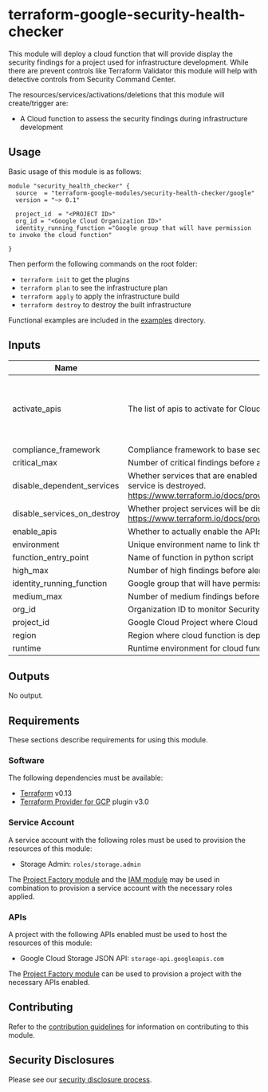 # terraform-google-security-health-checker

This module will deploy a cloud function that will provide display the security findings for a project used for infrastructure development. While there are prevent controls like Terraform Validator this module will help with detective controls from Security Command Center. 

The resources/services/activations/deletions that this module will create/trigger are:

- A Cloud function to assess the security findings during infrastructure development 

## Usage

Basic usage of this module is as follows:

```hcl
module "security_health_checker" {
  source  = "terraform-google-modules/security-health-checker/google"
  version = "~> 0.1"

  project_id  = "<PROJECT ID>"
  org_id = "<Google Cloud Organization ID>"
  identity_running_function ="Google group that will have permission to invoke the cloud function"

}
```
Then perform the following commands on the root folder:

- `terraform init` to get the plugins
- `terraform plan` to see the infrastructure plan
- `terraform apply` to apply the infrastructure build
- `terraform destroy` to destroy the built infrastructure

Functional examples are included in the
[examples](./examples/) directory.

<!-- BEGINNING OF PRE-COMMIT-TERRAFORM DOCS HOOK -->
## Inputs

| Name | Description | Type | Default | Required |
|------|-------------|------|---------|:--------:|
| activate\_apis | The list of apis to activate for Cloud Function | `list(string)` | <pre>[<br>  "storage.googleapis.com",<br>  "cloudfunctions.googleapis.com",<br>  "securitycenter.googleapis.com"<br>]</pre> | no |
| compliance\_framework | Compliance framework to base security health check on | `string` | `"pci"` | no |
| critical\_max | Number of critical findings before alerting | `string` | `"0"` | no |
| disable\_dependent\_services | Whether services that are enabled and which depend on this service should also be disabled when this service is destroyed. https://www.terraform.io/docs/providers/google/r/google_project_service.html#disable_dependent_services | `string` | `"false"` | no |
| disable\_services\_on\_destroy | Whether project services will be disabled when the resources are destroyed. https://www.terraform.io/docs/providers/google/r/google_project_service.html#disable_on_destroy | `string` | `"false"` | no |
| enable\_apis | Whether to actually enable the APIs. If false, this module is a no-op. | `string` | `"true"` | no |
| environment | Unique environment name to link the deployment together | `string` | `"scc-health"` | no |
| function\_entry\_point | Name of function in python script | `string` | `"scc_helper_updated"` | no |
| high\_max | Number of high findings before alerting | `string` | `"10"` | no |
| identity\_running\_function | Google group that will have permission to invoke the cloud function | `string` | n/a | yes |
| medium\_max | Number of medium findings before alerting | `string` | `"20"` | no |
| org\_id | Organization ID to monitor Security Health | `any` | n/a | yes |
| project\_id | Google Cloud Project where Cloud Function will be deployed | `any` | n/a | yes |
| region | Region where cloud function is deployed | `string` | `"us-central1"` | no |
| runtime | Runtime environment for cloud function | `string` | `"python37"` | no |

## Outputs

No output.

<!-- END OF PRE-COMMIT-TERRAFORM DOCS HOOK -->

## Requirements

These sections describe requirements for using this module.

### Software

The following dependencies must be available:

- [Terraform][terraform] v0.13
- [Terraform Provider for GCP][terraform-provider-gcp] plugin v3.0

### Service Account

A service account with the following roles must be used to provision
the resources of this module:

- Storage Admin: `roles/storage.admin`

The [Project Factory module][project-factory-module] and the
[IAM module][iam-module] may be used in combination to provision a
service account with the necessary roles applied.

### APIs

A project with the following APIs enabled must be used to host the
resources of this module:

- Google Cloud Storage JSON API: `storage-api.googleapis.com`

The [Project Factory module][project-factory-module] can be used to
provision a project with the necessary APIs enabled.

## Contributing

Refer to the [contribution guidelines](./CONTRIBUTING.md) for
information on contributing to this module.

[iam-module]: https://registry.terraform.io/modules/terraform-google-modules/iam/google
[project-factory-module]: https://registry.terraform.io/modules/terraform-google-modules/project-factory/google
[terraform-provider-gcp]: https://www.terraform.io/docs/providers/google/index.html
[terraform]: https://www.terraform.io/downloads.html

## Security Disclosures

Please see our [security disclosure process](./SECURITY.md).
